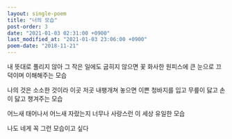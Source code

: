 ```yaml
---
layout: single-poem
title: "너의 모습"
post-order: 3
date: "2021-01-03 02:31:00 +0900"
last_modified_at: "2021-01-03 23:06:00 +0900"
poem-date: "2018-11-21"
---
```

내 뜻대로 풀리지 않아
그 작은 일에도 굽히지 않으면
꽃 화사한 원피스에 큰 눈으로
끄덕이며 이해해주는 모습

나의 것은 소소한 것이라
이곳 저곳 내팽개쳐 놓으면
이쁜 청바지를 입고
무릎이 닳고 손이 닳고 챙겨주는 모습

어느새 태어나서
어느새 자랐는지
너무나 사랑스런
이 세상 유일한 모습

나도 네게 꼭 그런 모습이고 싶다
